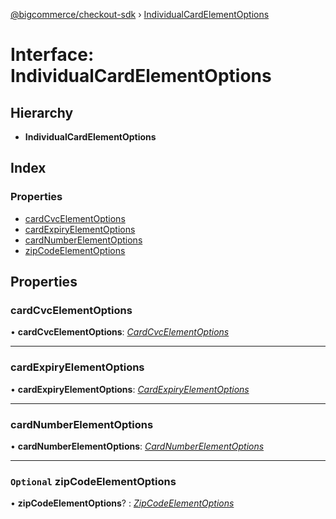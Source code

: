 [@bigcommerce/checkout-sdk](../README.md) › [IndividualCardElementOptions](individualcardelementoptions.md)

# Interface: IndividualCardElementOptions

## Hierarchy

* **IndividualCardElementOptions**

## Index

### Properties

* [cardCvcElementOptions](individualcardelementoptions.md#cardcvcelementoptions)
* [cardExpiryElementOptions](individualcardelementoptions.md#cardexpiryelementoptions)
* [cardNumberElementOptions](individualcardelementoptions.md#cardnumberelementoptions)
* [zipCodeElementOptions](individualcardelementoptions.md#optional-zipcodeelementoptions)

## Properties

###  cardCvcElementOptions

• **cardCvcElementOptions**: *[CardCvcElementOptions](cardcvcelementoptions.md)*

___

###  cardExpiryElementOptions

• **cardExpiryElementOptions**: *[CardExpiryElementOptions](cardexpiryelementoptions.md)*

___

###  cardNumberElementOptions

• **cardNumberElementOptions**: *[CardNumberElementOptions](cardnumberelementoptions.md)*

___

### `Optional` zipCodeElementOptions

• **zipCodeElementOptions**? : *[ZipCodeElementOptions](zipcodeelementoptions.md)*
